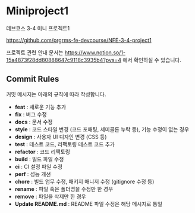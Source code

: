 # Miniproject1
데브코스 3-4 미니 프로젝트1

https://github.com/prgrms-fe-devcourse/NFE-3-4-project1

프로젝트 관련 안내 문서는 https://www.notion.so/1-15a4873f28dd80888647c9118c3935b4?pvs=4 에서 확인하실 수 있습니다.

## Commit Rules

커밋 메시지는 아래의 규칙에 따라 작성합니다.

- **feat** : 새로운 기능 추가
- **fix** : 버그 수정
- **docs** : 문서 수정
- **style** : 코드 스타일 변경 (코드 포매팅, 세미콜론 누락 등), 기능 수정이 없는 경우
- **design** : 사용자 UI 디자인 변경 (CSS 등)
- **test** : 테스트 코드, 리팩토링 테스트 코드 추가
- **refactor** : 코드 리팩토링
- **build** : 빌드 파일 수정
- **ci** : CI 설정 파일 수정
- **perf** : 성능 개선
- **chore** : 빌드 업무 수정, 패키지 매니저 수정 (gitignore 수정 등)
- **rename** : 파일 혹은 폴더명을 수정만 한 경우
- **remove** : 파일을 삭제만 한 경우
- **Update README.md** : README 파일 수정은 해당 메시지로 통일